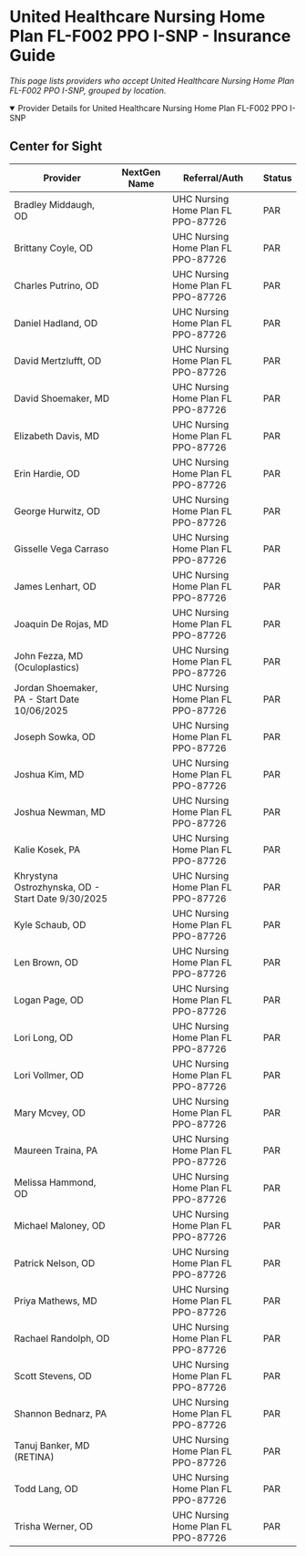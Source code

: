 # United Healthcare Nursing Home Plan FL-F002 PPO I-SNP - Insurance Guide

*This page lists providers who accept United Healthcare Nursing Home Plan FL-F002 PPO I-SNP, grouped by location.*

<details open><summary>Provider Details for United Healthcare Nursing Home Plan FL-F002 PPO I-SNP</summary>

## Center for Sight

| Provider | NextGen Name | Referral/Auth | Status |
|----------|-------------|--------------|--------|
| Bradley Middaugh, OD |  | UHC Nursing Home Plan FL PPO-87726 | PAR |
| Brittany Coyle, OD |  | UHC Nursing Home Plan FL PPO-87726 | PAR |
| Charles Putrino, OD |  | UHC Nursing Home Plan FL PPO-87726 | PAR |
| Daniel Hadland, OD |  | UHC Nursing Home Plan FL PPO-87726 | PAR |
| David Mertzlufft, OD |  | UHC Nursing Home Plan FL PPO-87726 | PAR |
| David Shoemaker, MD |  | UHC Nursing Home Plan FL PPO-87726 | PAR |
| Elizabeth Davis, MD |  | UHC Nursing Home Plan FL PPO-87726 | PAR |
| Erin Hardie, OD |  | UHC Nursing Home Plan FL PPO-87726 | PAR |
| George Hurwitz, OD |  | UHC Nursing Home Plan FL PPO-87726 | PAR |
| Gisselle Vega Carraso |  | UHC Nursing Home Plan FL PPO-87726 | PAR |
| James Lenhart, OD |  | UHC Nursing Home Plan FL PPO-87726 | PAR |
| Joaquin De Rojas, MD |  | UHC Nursing Home Plan FL PPO-87726 | PAR |
| John Fezza, MD (Oculoplastics) |  | UHC Nursing Home Plan FL PPO-87726 | PAR |
| Jordan Shoemaker, PA - Start Date 10/06/2025 |  | UHC Nursing Home Plan FL PPO-87726 | PAR |
| Joseph Sowka, OD |  | UHC Nursing Home Plan FL PPO-87726 | PAR |
| Joshua Kim, MD |  | UHC Nursing Home Plan FL PPO-87726 | PAR |
| Joshua Newman, MD |  | UHC Nursing Home Plan FL PPO-87726 | PAR |
| Kalie Kosek, PA |  | UHC Nursing Home Plan FL PPO-87726 | PAR |
| Khrystyna Ostrozhynska, OD - Start Date 9/30/2025 |  | UHC Nursing Home Plan FL PPO-87726 | PAR |
| Kyle Schaub, OD |  | UHC Nursing Home Plan FL PPO-87726 | PAR |
| Len Brown, OD |  | UHC Nursing Home Plan FL PPO-87726 | PAR |
| Logan Page, OD |  | UHC Nursing Home Plan FL PPO-87726 | PAR |
| Lori Long, OD |  | UHC Nursing Home Plan FL PPO-87726 | PAR |
| Lori Vollmer, OD |  | UHC Nursing Home Plan FL PPO-87726 | PAR |
| Mary Mcvey, OD |  | UHC Nursing Home Plan FL PPO-87726 | PAR |
| Maureen Traina, PA |  | UHC Nursing Home Plan FL PPO-87726 | PAR |
| Melissa Hammond, OD |  | UHC Nursing Home Plan FL PPO-87726 | PAR |
| Michael Maloney, OD |  | UHC Nursing Home Plan FL PPO-87726 | PAR |
| Patrick Nelson, OD |  | UHC Nursing Home Plan FL PPO-87726 | PAR |
| Priya Mathews, MD |  | UHC Nursing Home Plan FL PPO-87726 | PAR |
| Rachael Randolph, OD |  | UHC Nursing Home Plan FL PPO-87726 | PAR |
| Scott Stevens, OD |  | UHC Nursing Home Plan FL PPO-87726 | PAR |
| Shannon Bednarz, PA |  | UHC Nursing Home Plan FL PPO-87726 | PAR |
| Tanuj Banker, MD (RETINA) |  | UHC Nursing Home Plan FL PPO-87726 | PAR |
| Todd Lang, OD |  | UHC Nursing Home Plan FL PPO-87726 | PAR |
| Trisha Werner, OD |  | UHC Nursing Home Plan FL PPO-87726 | PAR |

</details>

